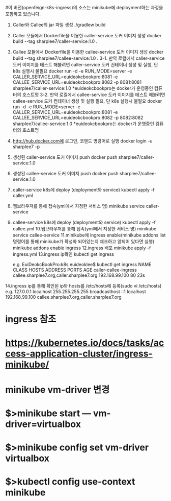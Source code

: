 #이 버전(openfeign-k8s-ingress)의 소스는 minikube에 deployment하는 과정을 포함하고 있습니다.
1. Caller와 Callee의 jar 파일 생성
   ./gradlew build
2. Caller 모듈에서 Dockerfile을 이용한 caller-service 도커 이미지 생성
   docker build --tag sharplee7/caller-service:1.0 .
3. Callee 모듈에서 Dockerfile을 이용한 callee-service 도커 이미지 생성
   docker build --tag sharplee7/callee-service:1.0 .
   3-1. 만약 로컬에서 caller-service 도커 이미지를 테스트 해볼려면 caller-service 도커 컨테이너 생성 및 실행, 단 k8s 실행시 불필요
     docker run -d -e RUN_MODE=server -e CALLER_SERVICE_URL=euideokcbookpro:8081 -e CALLEE_SERVICE_URL=euideokcbookpro:8082 -p 8081:8081 sharplee7/caller-service:1.0
     *euideokcbookpro는 docker가 운영중인 컴퓨터의 호스트명
   3-2. 만약 로컬에서 callee-service 도커 이미지를 테스트 해볼려면 callee-service 도커 컨테이너 생성 및 실행 필요, 단 k8s 실행시 불필요
     docker run -d -e RUN_MODE=server -e CALLER_SERVICE_URL=euideokcbookpro:8081 -e CALLEE_SERVICE_URL=euideokcbookpro:8082 -p 8082:8082 sharplee7/callee-service:1.0
     *euideokcbookpro는 docker가 운영중인 컴퓨터의 호스트명
4. http://hub.docker.com에 로그인, 코맨드 명령어로 실행
   docker login -u sharplee7 -p
5. 생성된 caller-service 도커 이미지 push
   docker push sharplee7/caller-service:1.0
6. 생성된 callee-service 도커 이미지 push
   docker push sharplee7/callee-service:1.0
7. caller-service k8s에 deploy (deployment와 service)
   kubectl apply -f caller.yml
8. 웹브라우저를 통해 접속(yml에서 지정한 서비스 명)
   minikube service caller-service
9. callee-service k8s에 deploy (deployment와 service)
   kubectl apply -f callee.yml
10.웹브라우저를 통해 접속(yml에서 지정한 서비스 명)
   minikube service callee-service
11.minikube에 ingress enable(minikube addons list 명령어를 통해 minikube가 확성화 되어있는지 체크하고 않되어 있다면 실행)
   minikube addons enable ingress
12.ingress 배포
   minikube apply -f ingress.yml
13.ingress ip확인
   kubectl get ingress

   e.g.
   EuiDeokcBookPro:k8s euideoklee$ kubectl get ingress
   NAME                    CLASS    HOSTS                                       ADDRESS          PORTS   AGE
   caller-callee-ingress   <none>   callee.sharplee7.org,caller.sharplee7.org   192.168.99.100   80      23s

14.ingress ip를 통해 확인된 ip와 hosts를 /etc/hosts에 등록(sudo vi /etc/hosts)
   e.g.
   127.0.0.1       localhost
   255.255.255.255 broadcasthost
   ::1             localhost
   192.168.99.100 callee.sharplee7.org,caller.sharplee7.org

# ingress 참조
# https://kubernetes.io/docs/tasks/access-application-cluster/ingress-minikube/
#
# minikube vm-driver 변경
# $>minikube start — vm-driver=virtualbox
# $>minikube config set vm-driver virtualbox
# $>kubectl config use-context minikube
